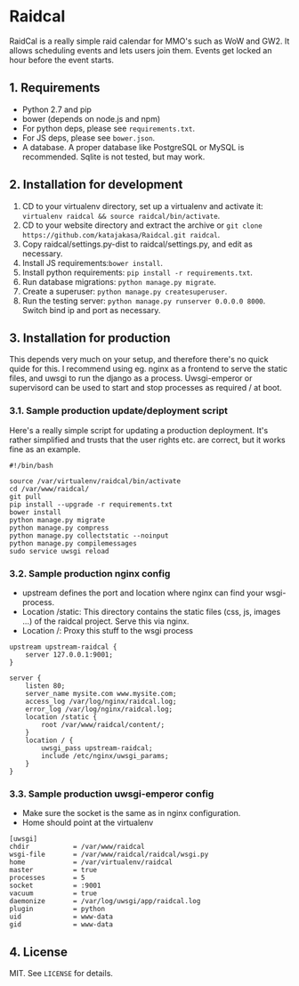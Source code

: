 # Raidcal

RaidCal is a really simple raid calendar for MMO's such as WoW and GW2. It allows scheduling events and lets
users join them. Events get locked an hour before the event starts.

## 1. Requirements

* Python 2.7 and pip
* bower (depends on node.js and npm)
* For python deps, please see ```requirements.txt```.
* For JS deps, please see ```bower.json```.
* A database. A proper database like PostgreSQL or MySQL is recommended. Sqlite is not tested, but may work.

## 2. Installation for development

1. CD to your virtualenv directory, set up a virtualenv and activate it: ```virtualenv raidcal && source raidcal/bin/activate```. 
2. CD to your website directory and extract the archive or ```git clone https://github.com/katajakasa/Raidcal.git raidcal```.
3. Copy raidcal/settings.py-dist to raidcal/settings.py, and edit as necessary.
4. Install JS requirements:```bower install```.
5. Install python requirements: ```pip install -r requirements.txt```.
6. Run database migrations: ```python manage.py migrate```.
7. Create a superuser: ```python manage.py createsuperuser```.
8. Run the testing server: ```python manage.py runserver 0.0.0.0 8000```. Switch bind ip and port as necessary.

## 3. Installation for production

This depends very much on your setup, and therefore there's no quick quide for this. I recommend using eg. nginx
as a frontend to serve the static files, and uwsgi to run the django as a process. Uwsgi-emperor or supervisord can be
used to start and stop processes as required / at boot.

### 3.1. Sample production update/deployment script

Here's a really simple script for updating a production deployment. It's rather simplified and trusts
that the user rights etc. are correct, but it works fine as an example.

```
#!/bin/bash

source /var/virtualenv/raidcal/bin/activate
cd /var/www/raidcal/
git pull
pip install --upgrade -r requirements.txt
bower install
python manage.py migrate
python manage.py compress
python manage.py collectstatic --noinput
python manage.py compilemessages
sudo service uwsgi reload
```

### 3.2. Sample production nginx config

* upstream defines the port and location where nginx can find your wsgi-process.
* Location /static: This directory contains the static files (css, js, images ...) of the raidcal project. Serve this via nginx.
* Location /: Proxy this stuff to the wsgi process

```
upstream upstream-raidcal {
    server 127.0.0.1:9001;
}

server {
    listen 80;
    server_name mysite.com www.mysite.com;
    access_log /var/log/nginx/raidcal.log;
    error_log /var/log/nginx/raidcal.log;
    location /static {
        root /var/www/raidcal/content/;
    }
    location / {
        uwsgi_pass upstream-raidcal;
        include /etc/nginx/uwsgi_params;
    }
}
```

### 3.3. Sample production uwsgi-emperor config

* Make sure the socket is the same as in nginx configuration.
* Home should point at the virtualenv

```
[uwsgi]
chdir           = /var/www/raidcal
wsgi-file       = /var/www/raidcal/raidcal/wsgi.py
home            = /var/virtualenv/raidcal
master          = true
processes       = 5
socket          = :9001
vacuum          = true
daemonize       = /var/log/uwsgi/app/raidcal.log
plugin          = python
uid             = www-data
gid             = www-data
```

## 4. License

MIT. See ```LICENSE``` for details.
